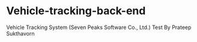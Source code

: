 # Vehicle-tracking-back-end
Vehicle Tracking System (Seven Peaks Software Co., Ltd.) Test By Prateep Sukthavorn
